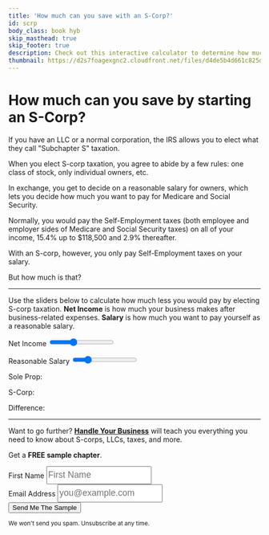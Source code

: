 ```yaml
---
title: 'How much can you save with an S-Corp?'
id: scrp
body_class: book hyb
skip_masthead: true
skip_footer: true
description: Check out this interactive calculator to determine how much an S-corp could save you.
thumbnail: https://d2s7foagexgnc2.cloudfront.net/files/d4de5b4d661c825d65d3/hyb_cover_3d_no_shadow.png
---
```


# How much can you save by starting an S-Corp?

If you have an LLC or a normal corporation, the IRS allows you to elect what they call "Subchapter S" taxation.

When you elect S-corp taxation, you agree to abide by a few rules: one class of stock, only individual owners, etc.

In exchange, you get to decide on a reasonable salary for owners, which lets you decide how much you want to pay for Medicare and Social Security.

Normally, you would pay the Self-Employment taxes (both employee and employer sides of Medicare and Social Security taxes) on all of your income, 15.4% up to $118,500 and 2.9% thereafter.

With an S-corp, however, you only pay Self-Employment taxes on your salary.

But how much is that?

----

Use the sliders below to calculate how much less you would pay by electing S-corp taxation.
**Net Income** is how much your business makes after business-related expenses. **Salary** is how much you want to pay yourself as a reasonable salary.

<label for="net-income">Net Income</label> <span id="net-income-val"></span>
<input type="range" id="net-income" min="50000" max="250000" step="1000" value="120000"> 

<label for="salary">Reasonable Salary</label> <span id="salary-val"></span>
<input type="range" id="salary" min="50000" max="250000" step="1000" value="90000">

Sole Prop: <span id="sole-prop-result"></span>

S-Corp: <span id="s-corp-result"></span>

Difference: <span id="difference"></span>

---

Want to go further? <a href="/handle-your-business"><strong>Handle Your Business</strong></a> will teach you everything you need to know about S-corps, LLCs, taxes, and more.

<div class="well">
<div class="center">
  <p>Get a <strong>FREE sample chapter</strong>.</p>
  <form action="https://www.getdrip.com/forms/8653666/submissions" method="POST" role="form" class="form-inline" style="margin-top: 0.5em;" data-drip-embedded-form="8653666">
    <div class="form-group">
      <label class="sr-only" for="first-name">First Name</label>
      <input id="first-name" type="text" class="sans" style="font-size: 17.5px; height: 36px; width: 12em; line-height: 22px;" name="fields[name]" placeholder="First Name"></input>
    </div>
    <div class="form-group">
      <label class="sr-only" for="email-address">Email Address</label>
      <input id="email-address" type="email" class="sans" style="font-size: 17.5px; height: 36px; width: 12em; line-height: 22px;" name="fields[email]" placeholder="you@example.com"></input>
    </div>
    <input class="btn btn-warning btn-large" type="submit" value="Send Me The Sample" />
  </form>
  <small>We won't send you spam. Unsubscribe at any time.</small>
</div>
</div>


<script type="text/javascript">
function numberWithCommas(x) {
    return '$' + x.toString().replace(/\B(?=(\d{3})+(?!\d))/g, ",");
}

function recalculate() {
  var netIncome = parseFloat($('#net-income').val());
  var salary = parseFloat($('#salary').val());

  $('#net-income-val').text(numberWithCommas(netIncome));
  $('#salary-val').text(numberWithCommas(salary));

  var solePropMedicare = netIncome * 0.029;
  var solePropSS = Math.min(netIncome, 118500) * 0.124;

  $("#sole-prop-result").text(numberWithCommas(Math.round(solePropMedicare + solePropSS)));

  var sCorpMedicare = salary * 0.029;
  var sCorpSS = Math.min(salary, 118500) * 0.124;

  $("#s-corp-result").text(numberWithCommas(Math.round(sCorpMedicare + sCorpSS)));

  var difference = Math.round((solePropMedicare + solePropSS) - (sCorpMedicare + sCorpSS));
  
  $("#difference").text(numberWithCommas(difference));
}

window.onload = function() {
  $('#net-income').on("input", recalculate);
  $('#salary').on("input", recalculate);
  recalculate();
};
</script>
